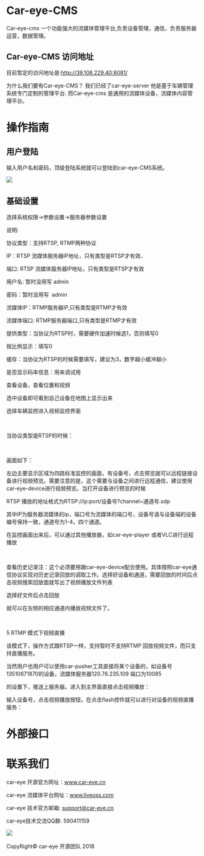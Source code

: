 # Car-eye-CMS

Car-eye-cms 一个功能强大的流媒体管理平台,负责设备管理，通信，负责服务器运营，数据管理。

## Car-eye-CMS 访问地址

目前暂定的访问地址是:http://39.108.229.40:8081/

为什么我们要有Car-eye-CMS？
我们已经了car-eye-server 他是基于车辆管理系统专门定制的管理平台. 而Car-eye-cms 是通用的流媒体设备，流媒体内容管理平台。


# 操作指南


## 用户登陆

输入用户名和密码，顶级登陆系统就可以登陆到car-eye-CMS系统。       

![](https://github.com/Car-eye-team/Car-eye-CMS/blob/master/login.png)  



## 基础设置

选择系统权限->参数设置->服务器参数设置




说明:

协议类型：支持RTSP, RTMP两种协议

IP：RTSP 流媒体服务器IP地址，只有类型是RTSP才有效、

端口: RTSP 流媒体服务器IP地址，只有类型是RTSP才有效

用户名: 暂时没用写 admin

密码：暂时没用写  admin

流媒体IP：RTMP服务器IP,只有类型是RTMP才有效

流媒体端口: RTMP服务器端口,只有类型是RTMP才有效

提供类型：当协议为RTSP时，需要硬件加速时候选1，否则填写0

按比例显示：填写0

缓存：当协议为RTSP的时候需要填写，建议为3，数字越小缓冲越小

是否显示码率信息：用来调试用



查看设备，查看位置和视频

选中设备即可看到自己设备在地图上显示出来


选择车辆监控进入视频监控界面

 

当协议类型是RTSP的时候：

 

画面如下：



左边主要显示区域为四路标准监控的画面，有设备号，点击预览就可以远程链接设备进行视频预览。需要注意的是，这个需要与设备之间进行远程通信，建议使用car-eye-device进行视频预览。当打开设备进行预览的时候

RTSP 播放的地址格式为RTSP://ip:port/设备号?channel=通道号.sdp

其中IP为服务器流媒体的ip，端口号为流媒体的端口号，设备号请与设备端的设备编号保持一致，通道号为1-4，四个通道。

在监控画面出来后，可以通过其他播放器，如car-eye-player 或者VLC进行远程播放

 

查看历史记录注：这个必须要用跟car-eye-device配合使用。具体按照car-eye通信协议实现对历史记录回放的调取工作。选择好设备和通道，需要回放的时间后点击视频搜索回放面就写出了视频播放文件列表




选择好文件后点击回放

就可以在左侧的相应通道内播放视频文件了。

 

5 RTMP 模式下视频直播

该模式下，操作方式跟RTSP一样，支持暂时不支持RTMP 回放视频文件，而只支持直播服务。

当然用户也用户可以使用car-pusher工具直接将某个设备的，如设备号13510671870的设备，流媒体服务器120.76.235.109 端口为10085

的设置下，推送上服务器。进入到主界面直接点击视频播放：

输入设备号，点击视频播放按钮，在点击flash控件就可以进行对设备的视频直播服务：




# 外部接口


# 联系我们

car-eye 开源官方网址：www.car-eye.cn    

car-eye 流媒体平台网址：www.liveoss.com  

car-eye 技术官方邮箱: support@car-eye.cn

car-eye技术交流QQ群: 590411159        

![](https://github.com/Car-eye-team/Car-eye-server/blob/master/car-server/doc/QQ.jpg)  


CopyRight©  car-eye 开源团队 2018
